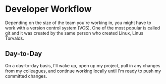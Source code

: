 # Developer Workflow

Depending on the size of the team you're working in, you might have to work with a version control system (VCS). One of the most popular is called git and it was created by the same person who created Linux, Linus Torvalds.

## Day-to-Day

On a day-to-day basis, I'll wake up, open up my project, pull in any changes from my colleagues, and continue working locally until I'm ready to push my committed changes.






